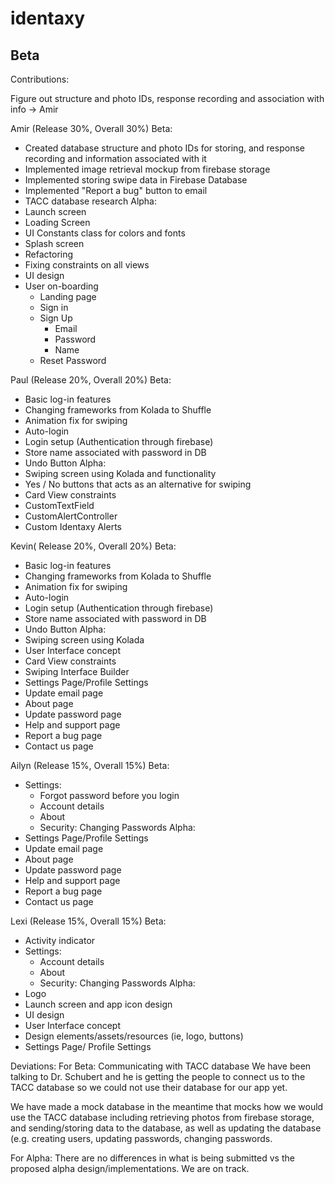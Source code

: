 # identaxy

## Beta

Contributions:

Figure out structure and photo IDs, response recording and association with info -> Amir

Amir (Release 30%, Overall 30%)
Beta:
* Created database structure and photo IDs for storing, and response recording and information associated with it
* Implemented image retrieval mockup from firebase storage
* Implemented storing swipe data in Firebase Database
* Implemented "Report a bug" button to email
* TACC database research
Alpha:
* Launch screen 
* Loading Screen
* UI Constants class for colors and fonts
* Splash screen
* Refactoring
* Fixing constraints on all views
* UI design
* User on-boarding
   * Landing page
   * Sign in
   * Sign Up
      * Email
      * Password
      * Name
   * Reset Password


Paul (Release 20%, Overall 20%)
Beta:
* Basic log-in features
* Changing frameworks from Kolada to Shuffle
* Animation fix for swiping
* Auto-login
* Login setup (Authentication through firebase)
* Store name associated with password in DB
* Undo Button
Alpha:
* Swiping screen using Kolada and functionality
* Yes / No buttons that acts as an alternative for swiping
* Card View constraints
* CustomTextField
* CustomAlertController
* Custom Identaxy Alerts


Kevin( Release 20%, Overall 20%)
Beta:
* Basic log-in features
* Changing frameworks from Kolada to Shuffle
* Animation fix for swiping
* Auto-login
* Login setup (Authentication through firebase) 
* Store name associated with password in DB
* Undo Button
Alpha:
* Swiping screen using Kolada
* User Interface concept
* Card View constraints
* Swiping Interface Builder
* Settings Page/Profile Settings
* Update email page
* About page
* Update password page 
* Help and support page 
* Report a bug page 
* Contact us page


Ailyn  (Release 15%, Overall 15%)
Beta:
* Settings:
    * Forgot password before you login
    * Account details
    * About
    * Security: Changing Passwords
Alpha:
* Settings Page/Profile Settings
* Update email page 
* About page 
* Update password page 
* Help and support page 
* Report a bug page 
* Contact us page


Lexi (Release 15%, Overall 15%)
Beta:
* Activity indicator
* Settings:
    * Account details
    * About
    * Security: Changing Passwords
Alpha:
* Logo
* Launch screen and app icon design
* UI design
* User Interface concept
* Design elements/assets/resources (ie, logo, buttons)
* Settings Page/ Profile Settings


Deviations: 
For Beta:
Communicating with TACC database
We have been talking to Dr. Schubert and he is getting the people to connect us to the TACC database so we could not use their database for our app yet.

We have made a mock database in the meantime that mocks how we would use the TACC database including retrieving photos from firebase storage, and sending/storing data to the database, as well as updating the database (e.g. creating users, updating passwords, changing passwords.

For Alpha:
There are no differences in what is being submitted vs the proposed alpha design/implementations. We are on track.


